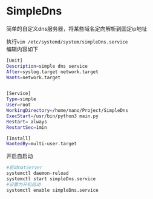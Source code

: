 # SimpleDns
简单的自定义dns服务器，将某些域名定向解析到固定ip地址

执行`vim /etc/systemd/system/simpleDns.service`  
编辑内容如下
```bash
[Unit]
Description=simple dns service
After=syslog.target network.target
Wants=network.target


[Service]
Type=simple
User=root
WorkingDirectory=/home/nano/Project/SimpleDns
ExecStart=/usr/bin/python3 main.py
Restart= always
RestartSec=1min

[Install]
WantedBy=multi-user.target
```
开启自启动
```bash
#启动natServer
systemctl daemon-reload
systemctl start simpleDns.service
#设置为开机启动
systemctl enable simpleDns.service
```
